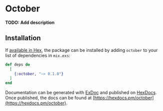 # October

**TODO: Add description**

## Installation

If [available in Hex](https://hex.pm/docs/publish), the package can be installed
by adding `october` to your list of dependencies in `mix.exs`:

```elixir
def deps do
  [
    {:october, "~> 0.1.0"}
  ]
end
```

Documentation can be generated with [ExDoc](https://github.com/elixir-lang/ex_doc)
and published on [HexDocs](https://hexdocs.pm). Once published, the docs can
be found at [https://hexdocs.pm/october](https://hexdocs.pm/october).

